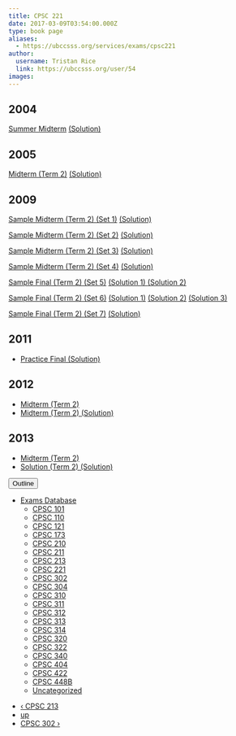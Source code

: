 ```yaml
---
title: CPSC 221 
date: 2017-03-09T03:54:00.000Z
type: book page
aliases:
  - https://ubccsss.org/services/exams/cpsc221
author:
  username: Tristan Rice
  link: https://ubccsss.org/user/54
images:
---
```


<div class="field field-name-body field-type-text-with-summary field-label-hidden"><div class="field-items"><div class="field-item even"><h2>2004</h2>

<p><a href="/files/exams/2004/cs221-2004-s-midterm.pdf">Summer Midterm</a> <a href="/files/exams/2004/cs221-2004-s-midterm-solution.pdf">(Solution)</a></p>

<h2>2005</h2>

<p><a href="/files/exams/2005/cs221-2005-t2-midterm.pdf">Midterm (Term 2)</a> <a href="/files/exams/2005/cs221-2005-t2-midterm-solution.pdf">(Solution)</a></p>

<h2>2009</h2>

<p><a href="/files/exams/2009/cs221-2009-t2-sample-midterm-final-set1.pdf">Sample Midterm (Term 2) (Set 1)</a> <a href="/files/exams/2009/cs221-2009-t2-sample-midterm-final-set1-solution.pdf">(Solution)</a></p>

<p><a href="/files/exams/2009/cs221-2009-t2-sample-midterm-final-set2.pdf">Sample Midterm (Term 2) (Set 2)</a> <a href="/files/exams/2009/cs221-2009-t2-sample-midterm-final-set2-solution.pdf">(Solution)</a></p>

<p><a href="/files/exams/2009/cs221-2009-t2-sample-midterm-final-set3.pdf">Sample Midterm (Term 2) (Set 3)</a> <a href="/files/exams/2009/cs221-2009-t2-sample-midterm-final-set3-solution.pdf">(Solution)</a></p>

<p><a href="/files/exams/2009/cs221-2009-t2-sample-midterm-final-set4.pdf">Sample Midterm (Term 2) (Set 4)</a> <a href="/files/exams/2009/cs221-2009-t2-sample-midterm-final-set4-solution.pdf">(Solution)</a></p>

<p><a href="/files/exams/2009/cs221-2009-t2-sample-final-set5.pdf">Sample Final (Term 2) (Set 5)</a> <a href="/files/exams/2009/cs221-2009-t2-sample-final-set5-solution1.pdf">(Solution 1) </a><a href="/files/exams/2009/cs221-2009-t2-sample-final-set5-solution2.pdf">(Solution 2)</a></p>

<p><a href="/files/exams/2009/cs221-2009-t2-sample-final-set6.pdf">Sample Final (Term 2) (Set 6)</a> <a href="/files/exams/2009/cs221-2009-t2-sample-final-set6-solution1.pdf">(Solution 1)</a> <a href="/files/exams/2009/cs221-2009-t2-sample-final-set6-solution2.pdf">(Solution 2)</a> <a href="/files/exams/2009/cs221-2009-t2-sample-final-set6-solution3.pdf">(Solution 3)</a></p>

<p><a href="/files/exams/2009/cs221-2009-t2-sample-final-set7.pdf">Sample Final (Term 2) (Set 7)</a> <a href="/files/exams/2009/cs221-2009-t2-sample-final-set7-solution.pdf">(Solution)</a></p>

<h2>2011</h2>

<ul>
<li><a href="https://ubccsss.org/files/cpsc221-2011-W2finalpracticesoln.pdf">Practice Final (Solution)</a></li>
</ul>

<h2>2012</h2>

<ul>
<li><a href="https://ubccsss.org/files/2012W2midterm.pdf">Midterm (Term 2)</a></li>
<li><a href="https://ubccsss.org/files/2012W2midtermSOLN.pdf">Midterm (Term 2) (Solution)</a></li>
</ul>

<h2>2013</h2>

<ul>
<li><a href="https://ubccsss.org/files/2013W2midterm.pdf">Midterm (Term 2)</a></li>
<li><a href="https://ubccsss.org/files/2013W2midtermSOLN.pdf">Solution (Term 2) (Solution)</a></li>
</ul>
</div></div></div>  <div id="book-navigation-1440" class="book-navigation">
    <div class="book-toc btn-group pull-right">  <button type="button" class="btn btn-link dropdown-toggle" data-toggle="dropdown"><span class="icon glyphicon glyphicon-list" aria-hidden="true"></span> Outline <span class="caret"></span></button><ul class="dropdown-menu" role="menu"><li class="first last expanded" role="presentation"><a href="/services/exams">Exams Database</a><ul class="dropdown-menu" role="menu"><li class="first leaf" role="presentation"><a href="/services/exams/cpsc101">CPSC 101</a></li>
<li class="leaf" role="presentation"><a href="/services/exams/cpsc110">CPSC 110</a></li>
<li class="leaf" role="presentation"><a href="/services/exams/cpsc121">CPSC 121</a></li>
<li class="leaf" role="presentation"><a href="/services/exams/cpsc173">CPSC 173</a></li>
<li class="leaf" role="presentation"><a href="/services/exams/cpsc210">CPSC 210</a></li>
<li class="leaf" role="presentation"><a href="/services/exams/cpsc211">CPSC 211</a></li>
<li class="leaf" role="presentation"><a href="/services/exams/cpsc213">CPSC 213</a></li>
<li class="leaf active" role="presentation"><a href="/services/exams/cpsc221" class="active">CPSC 221</a></li>
<li class="leaf" role="presentation"><a href="/services/exams/cpsc302">CPSC 302</a></li>
<li class="leaf" role="presentation"><a href="/services/exams/cpsc304">CPSC 304</a></li>
<li class="leaf" role="presentation"><a href="/services/exams/cpsc310">CPSC 310</a></li>
<li class="leaf" role="presentation"><a href="/services/exams/cpsc311">CPSC 311 </a></li>
<li class="leaf" role="presentation"><a href="/services/exams/cpsc312">CPSC 312</a></li>
<li class="leaf" role="presentation"><a href="/services/exams/cpsc313">CPSC 313</a></li>
<li class="leaf" role="presentation"><a href="/services/exams/cpsc314">CPSC 314</a></li>
<li class="leaf" role="presentation"><a href="/services/exams/cpsc320">CPSC 320</a></li>
<li class="leaf" role="presentation"><a href="/services/exams/cpsc322">CPSC 322</a></li>
<li class="leaf" role="presentation"><a href="/services/exams/cpsc340">CPSC 340</a></li>
<li class="leaf" role="presentation"><a href="/services/exams/cpsc404">CPSC 404</a></li>
<li class="leaf" role="presentation"><a href="/services/exams/cpsc422">CPSC 422</a></li>
<li class="leaf" role="presentation"><a href="/services/exams/cpsc448B">CPSC 448B</a></li>
<li class="last leaf" role="presentation"><a href="/node/1455">Uncategorized</a></li>
</ul></li>
</ul></div>
        <ul class="pager clearfix">
              <li class="previous"><a href="/services/exams/cpsc213" class="page-previous" title="Go to previous page">&#x2039; CPSC 213</a></li>
                    <li><a href="/services/exams" class="page-up" title="Go to parent page">up</a></li>
                    <li class="next"><a href="/services/exams/cpsc302" class="page-next" title="Go to next page">CPSC 302 &#x203A;</a></li>
          </ul>
    
  </div>
    <footer>
          </footer>
